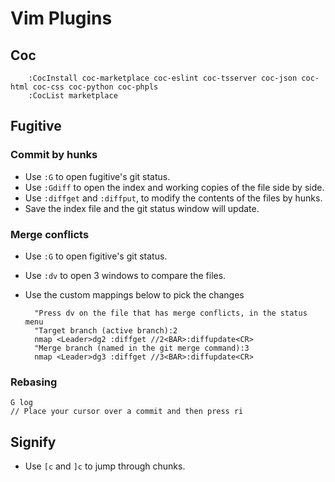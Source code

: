 # Vim Plugins

## Coc

        :CocInstall coc-marketplace coc-eslint coc-tsserver coc-json coc-html coc-css coc-python coc-phpls
        :CocList marketplace

## Fugitive

### Commit by hunks

- Use `:G` to open fugitive's git status.
- Use `:Gdiff` to open the index and working copies of the file side by side.
- Use `:diffget` and `:diffput`, to modify the contents of the files by hunks.
- Save the index file and the git status window will update.

### Merge conflicts

- Use `:G` to open figitive's git status.
- Use `:dv` to open 3 windows to compare the files.
- Use the custom mappings below to pick the changes

        "Press dv on the file that has merge conflicts, in the status menu
        "Target branch (active branch):2
        nmap <Leader>dg2 :diffget //2<BAR>:diffupdate<CR>
        "Merge branch (named in the git merge command):3
        nmap <Leader>dg3 :diffget //3<BAR>:diffupdate<CR>

### Rebasing

~~~
G log
// Place your cursor over a commit and then press ri
~~~

## Signify

- Use `[c` and `]c` to jump through chunks.
